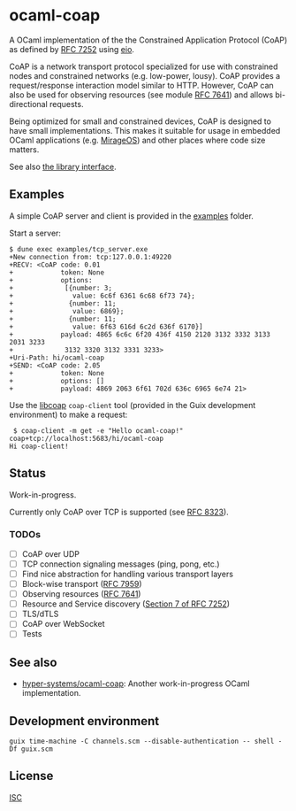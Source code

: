 # ocaml-coap

A OCaml implementation of the the Constrained Application Protocol (CoAP) as defined by [RFC 7252](https://www.rfc-editor.org/rfc/rfc7252) using [eio](https://github.com/ocaml-multicore/eio).

CoAP is a network transport protocol specialized for use with constrained nodes and constrained networks (e.g. low-power, lousy). CoAP provides a request/response interaction model similar to HTTP. However, CoAP can also be used for observing resources (see module [RFC 7641](https://www.rfc-editor.org/rfc/rfc7641)) and allows bi-directional requests.

Being optimized for small and constrained devices, CoAP is designed to have small implementations. This makes it suitable for usage in embedded OCaml applications (e.g. [MirageOS](https://mirage.io)) and other places where code size matters.

See also [the library interface](./src/coap/coap.mli).

## Examples

A simple CoAP server and client is provided in the [examples](./examples) folder.

Start a server:

```
$ dune exec examples/tcp_server.exe
+New connection from: tcp:127.0.0.1:49220
+RECV: <CoAP code: 0.01
+            token: None
+            options:
+             [{number: 3;
+               value: 6c6f 6361 6c68 6f73 74};
+              {number: 11;
+               value: 6869};
+              {number: 11;
+               value: 6f63 616d 6c2d 636f 6170}]
+            payload: 4865 6c6c 6f20 436f 4150 2120 3132 3332 3133 2031 3233
+             3132 3320 3132 3331 3233>
+Uri-Path: hi/ocaml-coap
+SEND: <CoAP code: 2.05
+            token: None
+            options: []
+            payload: 4869 2063 6f61 702d 636c 6965 6e74 21>
```

Use the [libcoap](https://libcoap.net/) `coap-client` tool (provided in the Guix development environment) to make a request:

```
 $ coap-client -m get -e "Hello ocaml-coap!" coap+tcp://localhost:5683/hi/ocaml-coap
Hi coap-client!
```

## Status

Work-in-progress.

Currently only CoAP over TCP is supported (see [RFC 8323](https://www.rfc-editor.org/rfc/rfc8323)).

### TODOs

- [ ] CoAP over UDP
- [ ] TCP connection signaling messages (ping, pong, etc.)
- [ ] Find nice abstraction for handling various transport layers
- [ ] Block-wise transport ([RFC 7959](https://www.rfc-editor.org/rfc/rfc7959))
- [ ] Observing resources ([RFC 7641](https://www.rfc-editor.org/rfc/rfc7641))
- [ ] Resource and Service discovery ([Section 7 of RFC 7252](https://www.rfc-editor.org/rfc/rfc7252#section-7))
- [ ] TLS/dTLS
- [ ] CoAP over WebSocket
- [ ] Tests

## See also

- [hyper-systems/ocaml-coap](https://github.com/hyper-systems/ocaml-coap): Another work-in-progress OCaml implementation.

## Development environment

```
guix time-machine -C channels.scm --disable-authentication -- shell -Df guix.scm
```

## License

[ISC](./LICENSES/ISC.txt)
